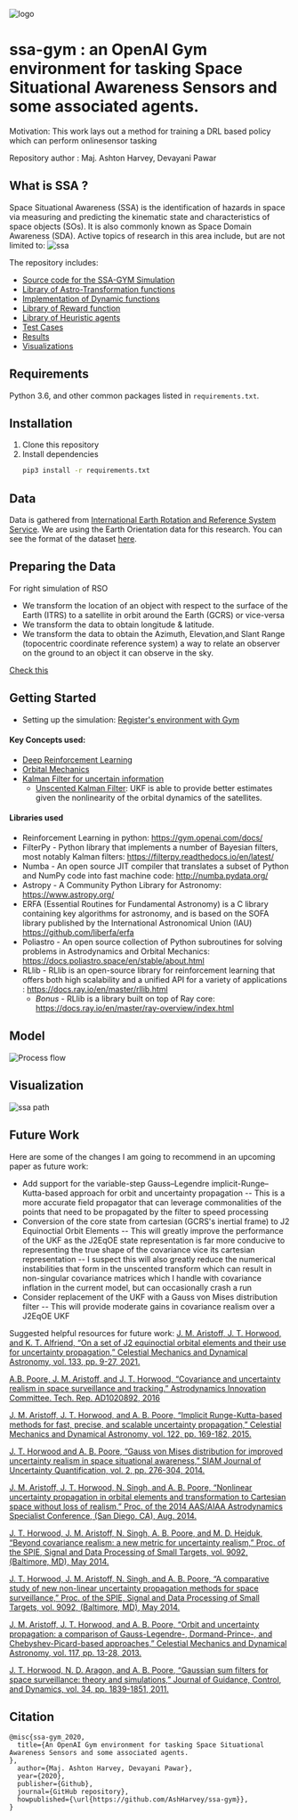 ![logo](Images/logo.png)

# ssa-gym : an OpenAI Gym environment for tasking Space Situational Awareness Sensors and some associated agents.
Motivation: This work lays out a method for training a DRL based policy which can perform onlinesensor tasking

Repository author : Maj. Ashton Harvey, Devayani Pawar

## What is SSA ?
Space Situational Awareness (SSA) is the identification of hazards in space via measuring and predicting the kinematic state and characteristics of space objects (SOs). It is also commonly known as Space Domain Awareness (SDA).  Active topics of research in this area include, but are not limited to:
![ssa](Images/ssa_tree.png)


The repository includes:
* [Source code for the SSA-GYM Simulation](envs/ssa_tasker_simple_2.py)
* [Library of Astro-Transformation functions](envs/transformations.py)
* [Implementation of Dynamic functions](envs/dynamics.py)
* [Library of Reward function](envs/reward.py)
* [Library of Heuristic agents](agents.py)
* [Test Cases](tests.py)
* [Results](envs/results.py)
* [Visualizations](envs/visualizations.py)

## Requirements
Python 3.6, and other common packages listed in `requirements.txt`.

## Installation
1. Clone this repository
2. Install dependencies
   ```bash
   pip3 install -r requirements.txt
   ```
   
## Data 

Data is gathered from [International Earth Rotation and Reference System Service](https://www.iers.org/). We are using the
Earth Orientation data for this research. You can see the format of the dataset [here](https://data.iers.org/products/39/640/orig/eopc04.62-now).
 
## Preparing the Data

For right simulation of RSO
- We transform the location of an object with respect to the surface of the Earth (ITRS) to a  satellite  in  orbit  around  the  Earth  (GCRS) or vice-versa
- We transform the data to obtain longitude & latitude.
- We transform the data to obtain the Azimuth, Elevation,and Slant Range (topocentric coordinate reference system) a way to relate an observer on the ground to an object it can observe in the sky.  

[Check this](https://ww2.mathworks.cn/help/map/choose-a-3-d-coordinate-system.html)

## Getting Started

- Setting up the simulation: [Register's environment with Gym](envs/__init__.py )

#### Key Concepts used:
- [Deep Reinforcement Learning](https://spinningup.openai.com/en/latest/)
- [Orbital Mechanics](https://en.wikipedia.org/wiki/Orbital_mechanics)
- [Kalman Filter for uncertain information](https://www.bzarg.com/p/how-a-kalman-filter-works-in-pictures/)
  - [Unscented Kalman Filter](https://towardsdatascience.com/the-unscented-kalman-filter-anything-ekf-can-do-i-can-do-it-better-ce7c773cf88d): UKF
is able to provide better estimates given the nonlinearity of the orbital dynamics
of the satellites.

#### Libraries used
- Reinforcement Learning in python: https://gym.openai.com/docs/
- FilterPy - Python library that implements a number of Bayesian filters, most notably Kalman filters: https://filterpy.readthedocs.io/en/latest/
- Numba - An open source JIT compiler that translates a subset of Python and NumPy code into fast machine code: http://numba.pydata.org/
- Astropy - A Community Python Library for Astronomy: https://www.astropy.org/
- ERFA (Essential Routines for Fundamental Astronomy) is a C library containing key algorithms for astronomy, and is based on the SOFA library published by the International Astronomical Union (IAU) https://github.com/liberfa/erfa
- Poliastro - An open source collection of Python subroutines for solving problems in Astrodynamics and Orbital Mechanics: 
https://docs.poliastro.space/en/stable/about.html 
- RLlib - RLlib is an open-source library for reinforcement learning that offers both high scalability and a unified API for a variety of applications : https://docs.ray.io/en/master/rllib.html
     - *Bonus* - RLlib is a library built on top of Ray core: https://docs.ray.io/en/master/ray-overview/index.html
    

## Model

![Process flow](Images/flow.png)

## Visualization

![ssa path](Images/ssa_gif.gif)

## Future Work

Here are some of the changes I am going to recommend in an upcoming paper as future work:
- Add support for the variable-step Gauss–Legendre implicit-Runge–Kutta-based approach for orbit and uncertainty propagation
-- This is a more accurate field propagator that can leverage commonalities of the points that need to be propagated by the filter to speed processing
- Conversion of the core state from cartesian (GCRS's inertial frame) to J2 Equinoctial Orbit Elements
-- This will greatly improve the performance of the UKF as the J2EqOE state representation is far more conducive to representing the true shape of the covariance vice its cartesian representation
-- I suspect this will also greatly reduce the numerical instabilities that form in the unscented transform which can result in non-singular covariance matrices which I handle with covariance inflation in the current model, but can occasionally crash a run
- Consider replacement of the UKF with a Gauss von Mises distribution filter
-- This will provide moderate gains in covariance realism over a J2EqOE UKF

Suggested helpful resources for future work:
[J. M. Aristoff, J. T. Horwood, and K. T. Alfriend, “On a set of J2 equinoctial orbital elements and their use for uncertainty propagation,” Celestial Mechanics and Dynamical Astronomy, vol. 133, pp. 9-27, 2021.](https://rdcu.be/cgu4e)

[A.B. Poore, J. M. Aristoff, and J. T. Horwood, “Covariance and uncertainty realism in space surveillance and tracking.” Astrodynamics Innovation Committee. Tech. Rep. AD1020892, 2016](https://s11967.pcdn.co/wp-content/uploads/2019/10/Covariance-and-Uncertainty-Realism.pdf)

[J. M. Aristoff, J. T. Horwood, and A. B. Poore, “Implicit Runge-Kutta-based methods for fast, precise, and scalable uncertainty propagation,” Celestial Mechanics and Dynamical Astronomy, vol. 122, pp. 169-182, 2015.](https://link.springer.com/article/10.1007/s10569-015-9614-7)

[J. T. Horwood and A. B. Poore, “Gauss von Mises distribution for improved uncertainty realism in space situational awareness,” SIAM Journal of Uncertainty Quantification, vol. 2, pp. 276-304, 2014.](https://s11967.pcdn.co/wp-content/uploads/2019/10/Numerica_SIAMJUQ_2_2014_Gaus.pdf)

[J. M. Aristoff, J. T. Horwood, N. Singh, and A. B. Poore, “Nonlinear uncertainty propagation in orbital elements and transformation to Cartesian space without loss of realism,” Proc. of the 2014 AAS/AIAA Astrodynamics Specialist Conference, (San Diego, CA), Aug. 2014.](https://s11967.pcdn.co/wp-content/uploads/2019/10/Numerica_AIAA-2014-4167_NonLinear-Uncertainty.pdf)

[J. T. Horwood, J. M. Aristoff, N. Singh, A. B. Poore, and M. D. Hejduk, “Beyond covariance realism: a new metric for uncertainty realism,” Proc. of the SPIE, Signal and Data Processing of Small Targets, vol. 9092, (Baltimore, MD), May 2014.](https://s11967.pcdn.co/wp-content/uploads/2019/10/Numerica_SPIE_9092_2014a_Beyond-Covariance.pdf)

[J. T. Horwood, J. M. Aristoff, N. Singh, and A. B. Poore, “A comparative study of new non-linear uncertainty propagation methods for space surveillance,” Proc. of the SPIE, Signal and Data Processing of Small Targets, vol. 9092, (Baltimore, MD), May 2014.](https://s11967.pcdn.co/wp-content/uploads/2019/10/Numerica_SPIE_9092_2014b_NonLinear-Uncertianty.pdf)

[J. M. Aristoff, J. T. Horwood, and A. B. Poore, “Orbit and uncertainty propagation: a comparison of Gauss-Legendre-, Dormand-Prince-, and Chebyshev-Picard-based approaches,” Celestial Mechanics and Dynamical Astronomy, vol. 117, pp. 13-28, 2013.](https://s11967.pcdn.co/wp-content/uploads/2019/10/Numerica_CMDA_117_2013_Orbital-1.pdf)

[J. T. Horwood, N. D. Aragon, and A. B. Poore, “Gaussian sum filters for space surveillance: theory and simulations,” Journal of Guidance, Control, and Dynamics, vol. 34, pp. 1839-1851, 2011.](https://s11967.pcdn.co/wp-content/uploads/2019/10/Numerica_AAS-12-159_Space-object-manuever.pdf)

## Citation
```
@misc{ssa-gym_2020,
  title={An OpenAI Gym environment for tasking Space Situational Awareness Sensors and some associated agents.
},
  author={Maj. Ashton Harvey, Devayani Pawar},
  year={2020},
  publisher={Github},
  journal={GitHub repository},
  howpublished={\url{https://github.com/AshHarvey/ssa-gym}},
}
```


